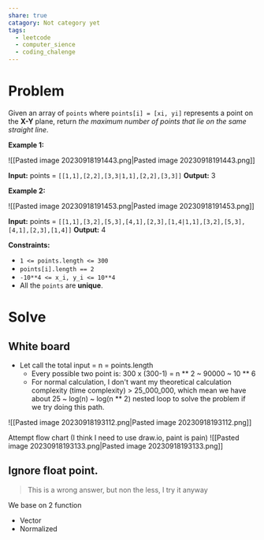 ```yaml
---
share: true
catagory: Not category yet
tags:
  - leetcode
  - computer_sience
  - coding_chalenge
---
```

# Problem

Given an array of `points` where `points[i] = [xi, yi]` represents a point on the **X-Y** plane, return _the maximum number of points that lie on the same straight line_.

**Example 1:**

![[Pasted image 20230918191443.png|Pasted image 20230918191443.png]]

**Input:** points = `[[1,1],[2,2],[3,3|1,1],[2,2],[3,3]]`
**Output:** 3

**Example 2:**

![[Pasted image 20230918191453.png|Pasted image 20230918191453.png]]

**Input:** points = `[[1,1],[3,2],[5,3],[4,1],[2,3],[1,4|1,1],[3,2],[5,3],[4,1],[2,3],[1,4]]`
**Output:** 4

**Constraints:**

- `1 <= points.length <= 300`
- `points[i].length == 2`
- `-10**4 <= x_i, y_i <= 10**4`
- All the `points` are **unique**.

# Solve

## White board 

- Let call the total input = n = points.length
    - Every possible two point is: 300 x (300-1) = n ** 2 ~ 90000 ~ 10 ** 6
    - For normal calculation, I don't want my theoretical calculation complexity (time complexity) > 25_000_000, which mean we have about 25 ~ log(n) ~ log(n ** 2) nested loop to solve the problem if we try doing this path.
    
![[Pasted image 20230918193112.png|Pasted image 20230918193112.png]]

Attempt flow chart (I think I need to use draw.io, paint is pain)
![[Pasted image 20230918193133.png|Pasted image 20230918193133.png]]
## Ignore float point.

> This is a wrong answer, but non the less, I try it anyway

We base on 2 function
- Vector
- Normalized

```

```
